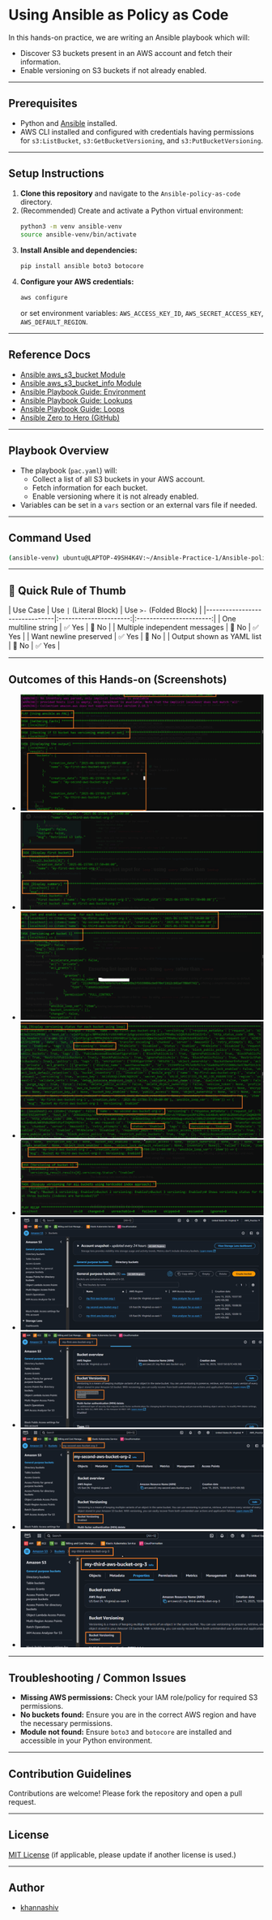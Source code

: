 # Using Ansible as Policy as Code

In this hands-on practice, we are writing an Ansible playbook which will:
- Discover S3 buckets present in an AWS account and fetch their information.
- Enable versioning on S3 buckets if not already enabled.

---

## Prerequisites

- Python and [Ansible](https://docs.ansible.com/ansible/latest/installation_guide/intro_installation.html) installed.
- AWS CLI installed and configured with credentials having permissions for `s3:ListBucket`, `s3:GetBucketVersioning`, and `s3:PutBucketVersioning`.

---

## Setup Instructions

1. **Clone this repository** and navigate to the `Ansible-policy-as-code` directory.
2. (Recommended) Create and activate a Python virtual environment:
   ```bash
   python3 -m venv ansible-venv
   source ansible-venv/bin/activate
   ```
3. **Install Ansible and dependencies:**
   ```bash
   pip install ansible boto3 botocore
   ```
4. **Configure your AWS credentials:**
   ```bash
   aws configure
   ```
   or set environment variables: `AWS_ACCESS_KEY_ID`, `AWS_SECRET_ACCESS_KEY`, `AWS_DEFAULT_REGION`.

---

## Reference Docs

- [Ansible aws_s3_bucket Module](https://docs.ansible.com/ansible/latest/collections/amazon/aws/s3_bucket_module.html#ansible-collections-amazon-aws-s3-bucket-module)
- [Ansible aws_s3_bucket_info Module](https://docs.ansible.com/ansible/latest/collections/amazon/aws/s3_bucket_info_module.html#ansible-collections-amazon-aws-s3-bucket-info-module)
- [Ansible Playbook Guide: Environment](https://docs.ansible.com/ansible/latest/playbook_guide/playbooks_environment.html)
- [Ansible Playbook Guide: Lookups](https://docs.ansible.com/ansible/latest/playbook_guide/playbooks_lookups.html)
- [Ansible Playbook Guide: Loops](https://docs.ansible.com/ansible/latest/playbook_guide/playbooks_loops.html)
- [Ansible Zero to Hero (GitHub)](https://github.com/iam-veeramalla/ansible-zero-to-hero)

---

## Playbook Overview

- The playbook (`pac.yaml`) will:
  - Collect a list of all S3 buckets in your AWS account.
  - Fetch information for each bucket.
  - Enable versioning where it is not already enabled.
- Variables can be set in a `vars` section or an external vars file if needed.

---

## Command Used

```bash
(ansible-venv) ubuntu@LAPTOP-49SH4K4V:~/Ansible-Practice-1/Ansible-policy-as-code$ ansible-playbook pac.yaml
```

---

## 🔁 Quick Rule of Thumb

| Use Case                      | Use `|` (Literal Block) | Use `>-` (Folded Block) |
|-------------------------------|:----------------------:|:-----------------------:|
| One multiline string          | ✅ Yes                 | 🚫 No                   |
| Multiple independent messages | 🚫 No                  | ✅ Yes                  |
| Want newline preserved        | ✅ Yes                 | 🚫 No                   |
| Output shown as YAML list     | 🚫 No                  | ✅ Yes                  |

---

## Outcomes of this Hands-on (Screenshots)

- ![Ansible-PAC-1](../Images/Ansible-PAC-1.png)
- ![Ansible-PAC-2](../Images/Ansible-PAC-2.png)
- ![Ansible-PAC-3](../Images/Ansible-PAC-3.png)
- ![Ansible-PAC-4](../Images/Ansible-PAC-4.png)
- ![Ansible-PAC-5](../Images/Ansible-PAC-5.png)
- ![Ansible-PAC-6](../Images/Ansible-PAC-6.png)
- ![Ansible-PAC-7](../Images/Ansible-PAC-7.png)
- ![Ansible-PAC-8](../Images/Ansible-PAC-8.png)
- ![Ansible-PAC-9](../Images/Ansible-PAC-9.png)
---

## Troubleshooting / Common Issues

- **Missing AWS permissions:** Check your IAM role/policy for required S3 permissions.
- **No buckets found:** Ensure you are in the correct AWS region and have the necessary permissions.
- **Module not found:** Ensure `boto3` and `botocore` are installed and accessible in your Python environment.

---

## Contribution Guidelines

Contributions are welcome! Please fork the repository and open a pull request.

---

## License

[MIT License](../LICENSE) (if applicable, please update if another license is used.)

---

## Author

- [khannashiv](https://github.com/khannashiv)
